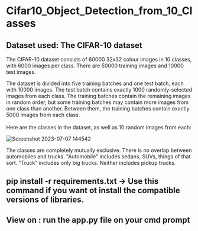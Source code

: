 # Cifar10_Object_Detection_from_10_Classes
## Dataset used: The CIFAR-10 dataset
<p>
  The CIFAR-10 dataset consists of 60000 32x32 colour images in 10 classes, with 6000 images per class. There are 50000 training images and 10000 test images.

The dataset is divided into five training batches and one test batch, each with 10000 images. The test batch contains exactly 1000 randomly-selected images from each class. The training batches contain the remaining images in random order, but some training batches may contain more images from one class than another. Between them, the training batches contain exactly 5000 images from each class.
<br><br>
Here are the classes in the dataset, as well as 10 random images from each:

![Screenshot 2023-07-07 144542](https://github.com/hemang5902/Cifar10_Object_Detection_from_10_Classes/assets/107362216/40b1bf63-d8d7-4e1c-8b69-bee284ef8a60)

The classes are completely mutually exclusive. There is no overlap between automobiles and trucks. "Automobile" includes sedans, SUVs, things of that sort. "Truck" includes only big trucks. Neither includes pickup trucks.
</p>


## pip install -r requirements.txt -> Use this command if you want ot install the compatible versions of libraries.
## View on : run the app.py file on your cmd prompt
